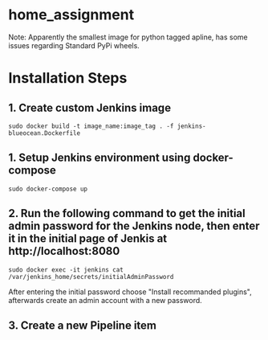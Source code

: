 # home_assignment

Note: Apparently the smallest image for python tagged apline, has some issues regarding Standard PyPi wheels.

# Installation Steps

## 1. Create custom Jenkins image
`sudo docker build -t image_name:image_tag . -f jenkins-blueocean.Dockerfile`

## 1. Setup Jenkins environment using docker-compose
`sudo docker-compose up`

## 2. Run the following command to get the initial admin password for the Jenkins node, then enter it in the initial page of Jenkis at http://localhost:8080
`sudo docker exec -it jenkins cat /var/jenkins_home/secrets/initialAdminPassword`

After entering the initial password choose "Install recommanded plugins", afterwards create an admin account with a new password.

## 3. Create a new Pipeline item
